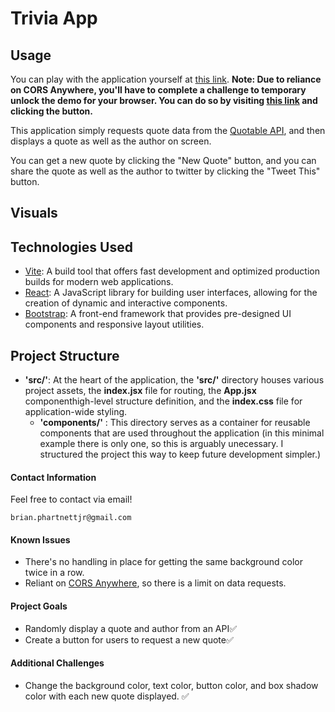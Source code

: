 # Trivia App

## Usage

You can play with the application yourself at [this link](https://bju12290.github.io/random-quote-machine/). **Note: Due to reliance on CORS Anywhere, you'll have to complete a challenge to temporary unlock the demo for your browser. You can do so by visiting [this link](cors-anywhere.herokuapp.com) and clicking the button.**

This application simply requests quote data from the [Quotable API](https://api.quotable.io/), and then displays a quote as well as the author on screen.

You can get a new quote by clicking the "New Quote" button, and you can share the quote as well as the author to twitter by clicking the "Tweet This" button.


## Visuals


## Technologies Used
 - [Vite](https://vitejs.dev/): A build tool that offers fast development and optimized production builds for modern web applications.
 - [React](https://react.dev/): A JavaScript library for building user interfaces, allowing for the creation of dynamic and interactive components.
 - [Bootstrap](https://getbootstrap.com/): A front-end framework that provides pre-designed UI components and responsive layout utilities.

 ## Project Structure
- **'src/'**: At the heart of the application, the **'src/'** directory houses various project assets, the **index.jsx** file for routing, the **App.jsx** componenthigh-level structure definition, and the **index.css** file for application-wide styling.
   - **'components/'** : This directory serves as a container for reusable components that are used throughout the application (in this minimal example there is only one, so this is arguably unecessary. I structured the project this way to keep future development simpler.)

 #### Contact Information

Feel free to contact via email! 

```brian.phartnettjr@gmail.com```
 #### Known Issues
 
 - There's no handling in place for getting the same background color twice in a row.
 - Reliant on [CORS Anywhere](https://github.com/Rob--W/cors-anywhere), so there is a limit on data requests.

 #### Project Goals

- Randomly display a quote and author from an API:white_check_mark:
- Create a button for users to request a new quote:white_check_mark:

#### Additional Challenges

- Change the background color, text color, button color, and box shadow color with each new quote displayed. :white_check_mark:



 

